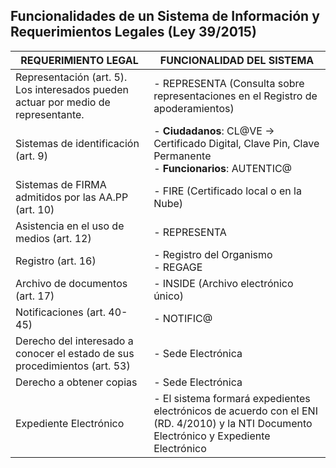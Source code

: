 ## Funcionalidades de un Sistema de Información y Requerimientos Legales (Ley 39/2015) <!-- {docsify-ignore} -->

| **REQUERIMIENTO LEGAL**            | **FUNCIONALIDAD DEL SISTEMA**                                           | 
|-------------------------------------|----------------------------------------------------|
| Representación (art. 5). Los interesados pueden actuar por medio de representante.               | - REPRESENTA (Consulta sobre representaciones en el Registro de apoderamientos)  |
| Sistemas de identificación (art. 9) | - **Ciudadanos**: CL@VE -> Certificado Digital, Clave Pin, Clave Permanente <br> - **Funcionarios**: AUTENTIC@ |
| Sistemas de FIRMA admitidos por las AA.PP (art. 10) | - FIRE (Certificado local o en la Nube) |
| Asistencia en el uso de medios (art. 12) | - REPRESENTA |
| Registro (art. 16) | - Registro del Organismo <br>- REGAGE |
| Archivo de documentos (art. 17) | - INSIDE (Archivo electrónico único) |
| Notificaciones (art. 40-45) | - NOTIFIC@ |
| Derecho del interesado a conocer el estado de sus procedimientos (art. 53) | - Sede Electrónica |
| Derecho a obtener copias | - Sede Electrónica |
| Expediente Electrónico | - El sistema formará expedientes electrónicos de acuerdo con el ENI (RD. 4/2010) y la NTI Documento Electrónico y Expediente Electrónico |
